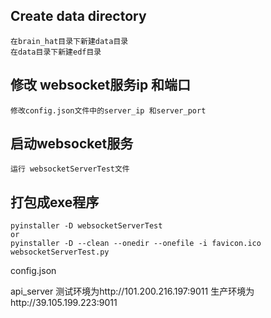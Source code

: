 
## Create data directory
```
在brain_hat目录下新建data目录
在data目录下新建edf目录
```

## 修改 websocket服务ip 和端口

```
修改config.json文件中的server_ip 和server_port
```



## 启动websocket服务

```
运行 websocketServerTest文件
```

## 打包成exe程序
```
pyinstaller -D websocketServerTest
or
pyinstaller -D --clean --onedir --onefile -i favicon.ico websocketServerTest.py
```

config.json

api_server
测试环境为http://101.200.216.197:9011
生产环境为http://39.105.199.223:9011


